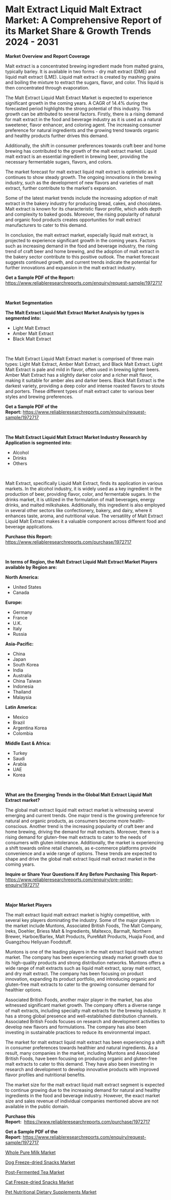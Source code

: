 <p><h1>Malt Extract Liquid Malt Extract Market: A Comprehensive Report of its Market Share & Growth Trends 2024 - 2031</h1></p><p><strong>Market Overview and Report Coverage</strong></p>
<p><p>Malt extract is a concentrated brewing ingredient made from malted grains, typically barley. It is available in two forms - dry malt extract (DME) and liquid malt extract (LME). Liquid malt extract is created by mashing grains and boiling the mixture to extract the sugars, flavor, and color. This liquid is then concentrated through evaporation.</p><p>The Malt Extract Liquid Malt Extract Market is expected to experience significant growth in the coming years. A CAGR of 14.4% during the forecasted period highlights the strong potential of this industry. This growth can be attributed to several factors. Firstly, there is a rising demand for malt extract in the food and beverage industry as it is used as a natural sweetener, flavor enhancer, and coloring agent. The increasing consumer preference for natural ingredients and the growing trend towards organic and healthy products further drives this demand.</p><p>Additionally, the shift in consumer preferences towards craft beer and home brewing has contributed to the growth of the malt extract market. Liquid malt extract is an essential ingredient in brewing beer, providing the necessary fermentable sugars, flavors, and colors.</p><p>The market forecast for malt extract liquid malt extract is optimistic as it continues to show steady growth. The ongoing innovations in the brewing industry, such as the development of new flavors and varieties of malt extract, further contribute to the market's expansion.</p><p>Some of the latest market trends include the increasing adoption of malt extract in the bakery industry for producing bread, cakes, and chocolates. Malt extract is known for its characteristic flavor profile, which adds depth and complexity to baked goods. Moreover, the rising popularity of natural and organic food products creates opportunities for malt extract manufacturers to cater to this demand.</p><p>In conclusion, the malt extract market, especially liquid malt extract, is projected to experience significant growth in the coming years. Factors such as increasing demand in the food and beverage industry, the rising trend of craft beer and home brewing, and the adoption of malt extract in the bakery sector contribute to this positive outlook. The market forecast suggests continued growth, and current trends indicate the potential for further innovations and expansion in the malt extract industry.</p></p>
<p><strong>Get a Sample PDF of the Report:</strong> <a href="https://www.reliableresearchreports.com/enquiry/request-sample/1972717">https://www.reliableresearchreports.com/enquiry/request-sample/1972717</a></p>
<p>&nbsp;</p>
<p><strong>Market Segmentation</strong></p>
<p><strong>The Malt Extract Liquid Malt Extract Market Analysis by types is segmented into:</strong></p>
<p><ul><li>Light Malt Extract</li><li>Amber Malt Extract</li><li>Black Malt Extract</li></ul></p>
<p>&nbsp;</p>
<p><p>The Malt Extract Liquid Malt Extract market is comprised of three main types: Light Malt Extract, Amber Malt Extract, and Black Malt Extract. Light Malt Extract is pale and mild in flavor, often used in brewing lighter beers. Amber Malt Extract has a slightly darker color and a richer malt flavor, making it suitable for amber ales and darker beers. Black Malt Extract is the darkest variety, providing a deep color and intense roasted flavors to stouts and porters. These different types of malt extract cater to various beer styles and brewing preferences.</p></p>
<p><strong>Get a Sample PDF of the Report:</strong>&nbsp;<a href="https://www.reliableresearchreports.com/enquiry/request-sample/1972717">https://www.reliableresearchreports.com/enquiry/request-sample/1972717</a></p>
<p>&nbsp;</p>
<p><strong>The Malt Extract Liquid Malt Extract Market Industry Research by Application is segmented into:</strong></p>
<p><ul><li>Alcohol</li><li>Drinks</li><li>Others</li></ul></p>
<p>&nbsp;</p>
<p><p>Malt Extract, specifically Liquid Malt Extract, finds its application in various markets. In the alcohol industry, it is widely used as a key ingredient in the production of beer, providing flavor, color, and fermentable sugars. In the drinks market, it is utilized in the formulation of malt beverages, energy drinks, and malted milkshakes. Additionally, this ingredient is also employed in several other sectors like confectionery, bakery, and dairy, where it enhances taste, aroma, and nutritional value. The versatility of Malt Extract Liquid Malt Extract makes it a valuable component across different food and beverage applications.</p></p>
<p><strong>Purchase this Report:</strong>&nbsp; <a href="https://www.reliableresearchreports.com/purchase/1972717">https://www.reliableresearchreports.com/purchase/1972717</a></p>
<p>&nbsp;</p>
<p><strong>In terms of Region, the Malt Extract Liquid Malt Extract Market Players available by Region are:</strong></p>
<p>
    <p> <strong> North America: </strong>
        <ul>
            <li>United States</li>
            <li>Canada</li>
        </ul>
        </p> 
    <p> <strong> Europe: </strong>
        <ul>
            <li>Germany</li>
            <li>France</li>
            <li>U.K.</li>
            <li>Italy</li>
            <li>Russia</li>
        </ul>
        </p> 
    <p> <strong> Asia-Pacific: </strong>
        <ul>
            <li>China</li>
            <li>Japan</li>
            <li>South Korea</li>
            <li>India</li>
            <li>Australia</li>
            <li>China Taiwan</li>
            <li>Indonesia</li>
            <li>Thailand</li>
            <li>Malaysia</li>
        </ul>
        </p> 
    <p> <strong> Latin America: </strong>
        <ul>
            <li>Mexico</li>
            <li>Brazil</li>
            <li>Argentina Korea</li>
            <li>Colombia</li>
        </ul>
        </p> 
    <p> <strong> Middle East & Africa: </strong>
        <ul>
            <li>Turkey</li>
            <li>Saudi</li>
            <li>Arabia</li>
            <li>UAE</li>
            <li>Korea</li>
        </ul>
    </p>
    </p>
<p>&nbsp;</p>
<p><strong>What are the Emerging Trends in the Global Malt Extract Liquid Malt Extract market?</strong></p>
<p><p>The global malt extract liquid malt extract market is witnessing several emerging and current trends. One major trend is the growing preference for natural and organic products, as consumers become more health-conscious. Another trend is the increasing popularity of craft beer and home brewing, driving the demand for malt extracts. Moreover, there is a rising demand for gluten-free malt extracts to cater to the needs of consumers with gluten intolerance. Additionally, the market is experiencing a shift towards online retail channels, as e-commerce platforms provide convenience and a wide range of options. These trends are expected to shape and drive the global malt extract liquid malt extract market in the coming years.</p></p>
<p><strong>Inquire or Share Your Questions If Any Before Purchasing This Report</strong>- <a href="https://www.reliableresearchreports.com/enquiry/pre-order-enquiry/1972717">https://www.reliableresearchreports.com/enquiry/pre-order-enquiry/1972717</a></p>
<p>&nbsp;</p>
<p><strong>Major Market Players</strong></p>
<p><p>The malt extract liquid malt extract market is highly competitive, with several key players dominating the industry. Some of the major players in the market include Muntons, Associated British Foods, The Malt Company, Ireks, Doehler, Briess Malt & Ingredients, Maltexco, Barmalt, Northern Brewer, Harboe/Barlex, Malt Products, PureMalt Products, Huajia Food, and Guangzhou Heliyuan Foodstuff.</p><p>Muntons is one of the leading players in the malt extract liquid malt extract market. The company has been experiencing steady market growth due to its high-quality products and strong distribution networks. Muntons offers a wide range of malt extracts such as liquid malt extract, spray malt extract, and dry malt extract. The company has been focusing on product innovation, expanding its product portfolio, and introducing organic and gluten-free malt extracts to cater to the growing consumer demand for healthier options.</p><p>Associated British Foods, another major player in the market, has also witnessed significant market growth. The company offers a diverse range of malt extracts, including specialty malt extracts for the brewing industry. It has a strong global presence and well-established distribution channels. Associated British Foods focuses on research and development activities to develop new flavors and formulations. The company has also been investing in sustainable practices to reduce its environmental impact.</p><p>The market for malt extract liquid malt extract has been experiencing a shift in consumer preferences towards healthier and natural ingredients. As a result, many companies in the market, including Muntons and Associated British Foods, have been focusing on producing organic and gluten-free malt extracts to cater to this demand. They have also been investing in research and development to develop innovative products with improved flavor profiles and nutritional benefits.</p><p>The market size for the malt extract liquid malt extract segment is expected to continue growing due to the increasing demand for natural and healthy ingredients in the food and beverage industry. However, the exact market size and sales revenue of individual companies mentioned above are not available in the public domain.</p></p>
<p><strong>Purchase this Report:</strong>&nbsp;&nbsp;<a href="https://www.reliableresearchreports.com/purchase/1972717">https://www.reliableresearchreports.com/purchase/1972717</a></p>
<p></p>
<p><strong>Get a Sample PDF of the Report:</strong>&nbsp;<a href="https://www.reliableresearchreports.com/enquiry/request-sample/1972717">https://www.reliableresearchreports.com/enquiry/request-sample/1972717</a></p>
<p><p><a href="https://github.com/amae102299/Market-Research-Report-List-2/blob/main/whole-pure-milk-market.md">Whole Pure Milk Market</a></p><p><a href="https://github.com/merzlyukov93/Market-Research-Report-List-2/blob/main/dog-freeze-dried-snacks-market.md">Dog Freeze-dried Snacks Market</a></p><p><a href="https://github.com/sofyaavrova/Market-Research-Report-List-2/blob/main/post-fermented-tea-market.md">Post-Fermented Tea Market</a></p><p><a href="https://github.com/melchekhinf/Market-Research-Report-List-2/blob/main/cat-freeze-dried-snacks-market.md">Cat Freeze-dried Snacks Market</a></p><p><a href="https://github.com/sndrkn/Market-Research-Report-List-2/blob/main/pet-nutritional-dietary-supplements-market.md">Pet Nutritional Dietary Supplements Market</a></p></p>